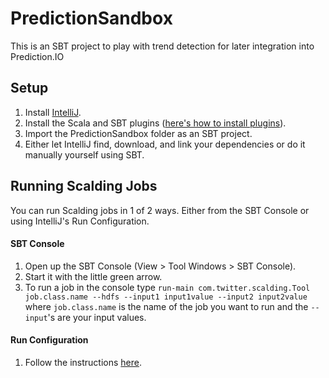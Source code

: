 # PredictionSandbox
This is an SBT project to play with trend detection for later integration into Prediction.IO

## Setup
1. Install [IntelliJ](www.jetbrains.com/idea/).
2. Install the Scala and SBT plugins ([here's how to install plugins](http://www.jetbrains.com/idea/webhelp/installing-updating-and-uninstalling-repository-plugins.html)).
3. Import the PredictionSandbox folder as an SBT project.
4. Either let IntelliJ find, download, and link your dependencies or do it manually yourself using SBT.

## Running Scalding Jobs
You can run Scalding jobs in 1 of 2 ways. Either from the SBT Console or using IntelliJ's Run Configuration.

#### SBT Console
1. Open up the SBT Console (View > Tool Windows > SBT Console).
2. Start it with the little green arrow.
3. To run a job in the console type ```run-main com.twitter.scalding.Tool job.class.name --hdfs --input1 input1value --input2 input2value``` where ```job.class.name``` is the name of the job you want to run and the ```--input```'s are your input values.

#### Run Configuration
1. Follow the instructions [here](https://github.com/twitter/scalding/wiki/Run-in-Intellij-IDEA).
